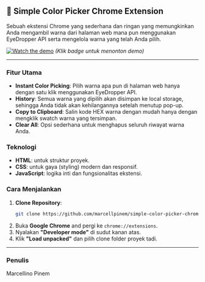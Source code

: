 ## 🎨 Simple Color Picker Chrome Extension

Sebuah ekstensi Chrome yang sederhana dan ringan yang memungkinkan Anda mengambil warna dari halaman web mana pun menggunakan EyeDropper API serta mengelola warna yang telah Anda pilih.

[![Watch the demo](https://img.shields.io/badge/YouTube-Demo-red?logo=youtube)](https://youtu.be/AfB1c4pM1-E)
_(Klik badge untuk menonton demo)_

---

### **Fitur Utama**

- **Instant Color Picking**: Pilih warna apa pun di halaman web hanya dengan satu klik menggunakan EyeDropper API.
- **History**: Semua warna yang dipilih akan disimpan ke local storage, sehingga Anda tidak akan kehilangannya setelah menutup pop-up.
- **Copy to Clipboard**: Salin kode HEX warna dengan mudah hanya dengan mengklik swatch warna yang tersimpan.
- **Clear All**: Opsi sederhana untuk menghapus seluruh riwayat warna Anda.

### **Teknologi**

- **HTML**: untuk struktur proyek.
- **CSS**: untuk gaya (styling) modern dan responsif.
- **JavaScript**: logika inti dan fungsionalitas ekstensi.

### **Cara Menjalankan**

1.  **Clone Repository**:
    ```bash
    git clone https://github.com/marcellpinem/simple-color-picker-chrome-extension.git
    ```
2.  Buka **Google Chrome** and pergi ke `chrome://extensions`.
3.  Nyalakan **"Developer mode"** di sudut kanan atas.
4.  Klik **"Load unpacked"** dan pilih clone folder proyek tadi.

---

### **Penulis**

Marcellino Pinem
